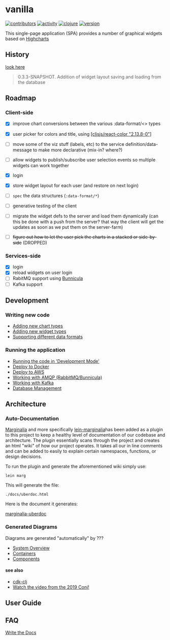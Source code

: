 # vanilla

[![contributors](https://img.shields.io/github/contributors/cawasser/vanilla)](https://github.com/cawasser/vanilla/graphs/contributors)
[![activity](https://img.shields.io/github/commit-activity/m/cawasser/vanilla)](https://github.com/cawasser/vanilla/pulse)
[![clojure](https://img.shields.io/badge/made%20with-Clojure-blue.svg?logo=clojure)](https://clojure.org/)
[![version](https://img.shields.io/github/v/tag/cawasser/vanilla)](https://github.com/cawasser/vanilla/tags)


This single-page application (SPA) provides a number of graphical widgets based on [Highcharts](https://highcharts.com)

## History

[look here](docs/history.md)

> 0.3.3-SNAPSHOT. Addition of widget layout saving and loading from the database

## Roadmap

### Client-side

- [x] improve chart conversions between the various :data-format/\<\> types
- [x] user picker for colors and title, using [\[cljsjs/react-color "2.13.8-0"\]](http://casesandberg.github.io/react-color/)
- [ ] move some of the viz stuff (labels, etc) to the service definition/data-message to make more declarative (mix-in? where?)
- [ ] allow widgets to publish/subscribe user selection events so multiple widgets can work together
- [x] login
- [x] store widget layout for each user (and restore on next login)
- [ ] `spec` the data structures (`:data-format/*`)
- [ ] generative testing of the client
- [ ] migrate the widget defs to the server and load them dynamically (can this be done with a push from the server? that way the client will get the updates as soon as we put them on the server-farm)

- [ ] ~~figure out how to let the user pick the charts in a stacked or side-by-side~~ (DROPPED)


### Services-side
- [x] login
- [x] reload widgets on user login
- [ ] RabitMQ support using [Bunnicula](https://github.com/nomnom-insights/nomnom.bunnicula)
- [ ] Kafka support

## Development

### Writing new code

- [Adding new chart types](docs/adding-new-chart-types.md)
- [Adding new widget types](docs/adding-new-widget-types.md)
- [Supporting different data formats](docs/managing-data-formats.md)

### Running the application

- [Running the code in 'Development Mode'](docs/development-mode.md)
- [Deploy to Docker](docs/deploy-to-docker.md)
- [Deploy to AWS](docs/deploy-to-aws.md)
- [Working with AMQP (RabbitMQ/Bunnicula)]()
- [Working with Kafka]()
- [Database Management](docs/database_management.md)



## Architecture

### Auto-Documentation
[Marginalia](https://github.com/gdeer81/marginalia) and more specifically [lein-marginalia](https://github.com/gdeer81/lein-marginalia)has been added as a plugin to this project to keep a healthy level of documentation of our codebase and architecture. The plugin essentially scans through the project and creates an html "wiki" of how our project operates. It takes all our in line comments and can be added to easily to explain certain namespaces, functions, or design decisions.

To run the plugin and generate the aforementioned wiki simply use:

```
lein marg
```

This will generate the file:

```
./docs/uberdoc.html
```

Here is the document it generates:

[marginalia-uberdoc](/docs/uberdoc.html)


### Generated Diagrams

Diagrams are generated "automatically" by ???

- [System Overview](diagrams/basicSysContx.png)
- [Containers](diagrams/basicContainer.png)
- [Components](diagrams/basicComponent.png)




#### see also
- [cdk-clj](https://www.youtube.com/watch?v=TbDmupZyuXk)
- [Watch the video from the 2019 Conj!](https://github.com/StediInc/cdk-clj)


## User Guide



## FAQ


[Write the Docs](https://www.writethedocs.org)
